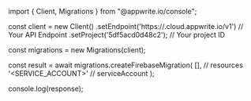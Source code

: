 import { Client, Migrations } from "@appwrite.io/console";

const client = new Client()
    .setEndpoint('https://<REGION>.cloud.appwrite.io/v1') // Your API Endpoint
    .setProject('5df5acd0d48c2'); // Your project ID

const migrations = new Migrations(client);

const result = await migrations.createFirebaseMigration(
    [], // resources
    '<SERVICE_ACCOUNT>' // serviceAccount
);

console.log(response);

